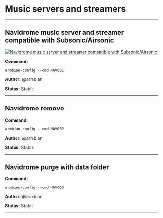 # Music servers and streamers


***

## Navidrome music server and streamer compatible with Subsonic/Airsonic

<!--- section image START from tools/include/images/NAV001.png --->
[![Navidrome music server and streamer compatible with Subsonic/Airsonic](/images/NAV001.png)](#)
<!--- section image STOP from tools/include/images/NAV001.png --->

**Command:** 
~~~
armbian-config --cmd NAV001
~~~

**Author:** @armbian

**Status:** Stable



***

## Navidrome remove
**Command:** 
~~~
armbian-config --cmd NAV002
~~~

**Author:** @armbian

**Status:** Stable



***

## Navidrome purge with data folder
**Command:** 
~~~
armbian-config --cmd NAV003
~~~

**Author:** @armbian

**Status:** Stable



***

